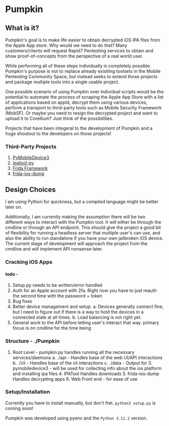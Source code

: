 # Pumpkin

## What is it?
Pumpkin's goal is to make life easier to obtain decrypted iOS IPA files from the Apple App store. Why would we need to do that? Many customers/clients will request Rapid7 Pentesting services to obtain and show proof-of-concepts from the perspective of a real world user. 

While performing all of these steps individually is completely possible. Pumpkin's purpose is not to replace already exisiting toolsets in the Mobile Pentesting Community Space, but instead seeks to extend those projects and package multiple tools into a single usable project. 

One possible scenario of using Pumpkin over individual scripts would be the potential to automate the process of scraping the Apple App Store with a list of applications based on appId, decrypt them using various devices, perform a transport to third-party tools such as Mobile Security Framework (MobSF). Or maybe you need to resign the decrypted project and want to upload it to Corellium? Just think of the possibilities. 

Projects that have been integeral to the development of Pumpkin and a huge shoutout to the developers on those projects!
### Third-Party Projects
1. [PyMobileDevice3](https://github.com/doronz88/pymobiledevice3)
2. [ipatool-py](https://github.com/NyaMisty/ipatool-py)
3. [Frida Framework](https://github.com/frida)
4. [frida-ios-dump](https://github.com/AloneMonkey/frida-ios-dump)

## Design Choices
I am using Python for quickness, but a compiled language might be better later on. 

Additionally, I am currently making the assumption there will be two different ways to interact with the Pumpkin tool. It will either be through the cmdline or through an API endpoint. This should give the project a good bit of flexibility for running a headless server that multiple user's can use, and also the ability to run standalone if you have your own jailbroken iOS device. The current stage of development will approach the project from the cmdline and will implement API nonsense later. 

### Cracking iOS Apps
#### todo - 
1. Setup.py needs to be written/error handled
2. Auth for an Apple account with 2fa. Right now you have to just reauth the second time with the password + token
3. Bug fixes
4. Better device management and setup. 
	a. Devices generally connect fine, but I need to figure out if there is a way to hold the devices in a connected state at all times. 
	b. Load balancing is not right yet. 
5. General work to the API before letting user's interact that way. primary focus is on cmdline for the time being

### Structure - ./Pumpkin
1. Root Level - pumpkin.py handles running all the necessary services/daemons
	a. ./api - Handles base of the web UI/API interactions
	b. ./cli - Handles base of the cli interactions
	c. ./data - Output for 
	3. pymobiledevice3 - will be used for collecting info about the ios platform and installing ipa files
	4. IPATool Handles downloads
	5. frida-ios-dump Handles decrypting apps
	6. Web Front end - for ease of use

### Setup/Installation 
Currently you have to install manually, but don't fret. `python3 setup.py` is coming soon!

Pumpkin was developed using pyenv and the `Python 3.11.2` version. 
